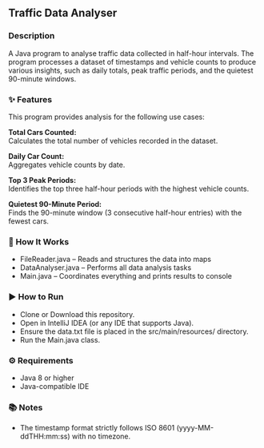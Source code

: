 ## Traffic Data Analyser  

### Description  
A Java program to analyse traffic data collected in half-hour intervals. The program processes a dataset of timestamps and vehicle counts to produce various insights, such as daily totals, peak traffic periods, and the quietest 90-minute windows.  

### ✨ Features  
This program provides analysis for the following use cases:

**Total Cars Counted:**  
Calculates the total number of vehicles recorded in the dataset.

**Daily Car Count:**  
Aggregates vehicle counts by date.

**Top 3 Peak Periods:**  
Identifies the top three half-hour periods with the highest vehicle counts.

**Quietest 90-Minute Period:**  
Finds the 90-minute window (3 consecutive half-hour entries) with the fewest cars.  

### 🔧 How It Works
* FileReader.java – Reads and structures the data into maps
* DataAnalyser.java – Performs all data analysis tasks
* Main.java – Coordinates everything and prints results to console

### ▶️ How to Run  
* Clone or Download this repository. 
* Open in IntelliJ IDEA (or any IDE that supports Java). 
* Ensure the data.txt file is placed in the src/main/resources/ directory. 
* Run the Main.java class.

### ⚙️ Requirements  
* Java 8 or higher
* Java-compatible IDE

### 📚 Notes
* The timestamp format strictly follows ISO 8601 (yyyy-MM-ddTHH:mm:ss) with no timezone.
